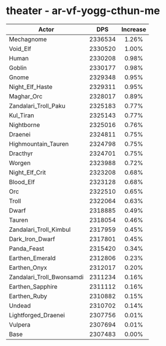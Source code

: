# theater - ar-vf-yogg-cthun-me
| Actor | DPS | Increase |
|---|:---:|:---:|
|Mechagnome|2336534|1.26%|
|Void_Elf|2330520|1.00%|
|Human|2330208|0.98%|
|Goblin|2330177|0.98%|
|Gnome|2329348|0.95%|
|Night_Elf_Haste|2329311|0.95%|
|Maghar_Orc|2328017|0.89%|
|Zandalari_Troll_Paku|2325183|0.77%|
|Kul_Tiran|2325143|0.77%|
|Nightborne|2325016|0.76%|
|Draenei|2324811|0.75%|
|Highmountain_Tauren|2324798|0.75%|
|Dracthyr|2324701|0.75%|
|Worgen|2323988|0.72%|
|Night_Elf_Crit|2323208|0.68%|
|Blood_Elf|2323128|0.68%|
|Orc|2322510|0.65%|
|Troll|2322064|0.63%|
|Dwarf|2318885|0.49%|
|Tauren|2318054|0.46%|
|Zandalari_Troll_Kimbul|2317959|0.45%|
|Dark_Iron_Dwarf|2317801|0.45%|
|Panda_Feast|2315420|0.34%|
|Earthen_Emerald|2312806|0.23%|
|Earthen_Onyx|2312017|0.20%|
|Zandalari_Troll_Bwonsamdi|2311234|0.16%|
|Earthen_Sapphire|2311112|0.16%|
|Earthen_Ruby|2310882|0.15%|
|Undead|2310702|0.14%|
|Lightforged_Draenei|2307756|0.01%|
|Vulpera|2307694|0.01%|
|Base|2307483|0.00%|
